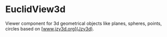 # EuclidView3d
Viewer component for 3d geometrical objects like planes, spheres, points, circles based on [www.jzy3d.org](Jzy3d).
